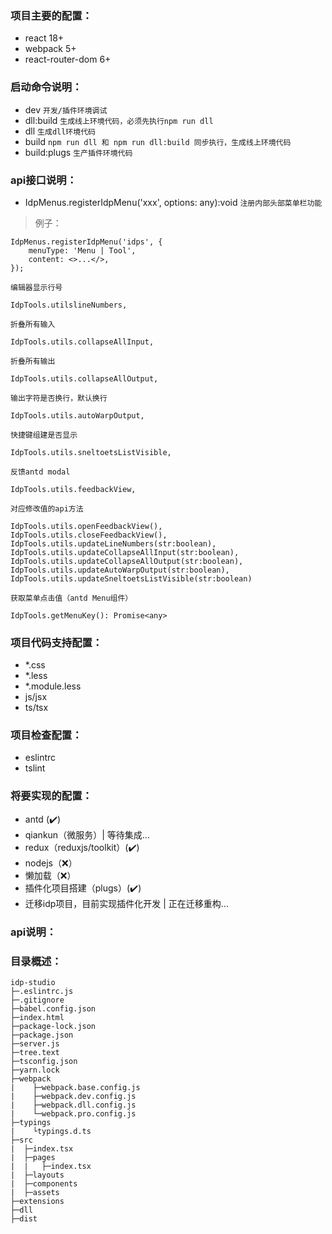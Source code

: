 ### 项目主要的配置：
- react 18+
- webpack 5+
- react-router-dom 6+

### 启动命令说明：
- dev `开发/插件环境调试`
- dll:build `生成线上环境代码，必须先执行npm run dll`
- dll `生成dll环境代码`
- build `npm run dll 和 npm run dll:build 同步执行，生成线上环境代码`
- build:plugs `生产插件环境代码`

### api接口说明：
- IdpMenus.registerIdpMenu('xxx', options: any):void `注册内部头部菜单栏功能`
> 例子：
```
IdpMenus.registerIdpMenu('idps', {
    menuType: 'Menu | Tool',
    content: <>...</>,
});
```
`编辑器显示行号`
```
IdpTools.utilslineNumbers, 
```
`折叠所有输入`
```
IdpTools.utils.collapseAllInput,
```
`折叠所有输出`
```
IdpTools.utils.collapseAllOutput,
```
`输出字符是否换行，默认换行`
```
IdpTools.utils.autoWarpOutput,
```
`快捷键组建是否显示`
```
IdpTools.utils.sneltoetsListVisible,
```
`反馈antd modal`
```
IdpTools.utils.feedbackView,
```
`对应修改值的api方法`
```
IdpTools.utils.openFeedbackView(),
IdpTools.utils.closeFeedbackView(),
IdpTools.utils.updateLineNumbers(str:boolean),
IdpTools.utils.updateCollapseAllInput(str:boolean),
IdpTools.utils.updateCollapseAllOutput(str:boolean),
IdpTools.utils.updateAutoWarpOutput(str:boolean),
IdpTools.utils.updateSneltoetsListVisible(str:boolean)
```
`获取菜单点击值（antd Menu组件）`
```
IdpTools.getMenuKey(): Promise<any>
```

### 项目代码支持配置：
- *.css
- *.less
- *.module.less
- js/jsx
- ts/tsx

### 项目检查配置：
- eslintrc
- tslint

### 将要实现的配置：
- antd (✔️)
- qiankun（微服务）| 等待集成...
- redux（reduxjs/toolkit）(✔️)
- nodejs（❌）
- 懒加载（❌）
- 插件化项目搭建（plugs）(✔️)
- 迁移idp项目，目前实现插件化开发 | 正在迁移重构...


### api说明：


### 目录概述：
```
idp-studio
├─.eslintrc.js 
├─.gitignore
├─babel.config.json
├─index.html
├─package-lock.json
├─package.json
├─server.js
├─tree.text
├─tsconfig.json
├─yarn.lock
├─webpack
|    ├─webpack.base.config.js
|    ├─webpack.dev.config.js
|    ├─webpack.dll.config.js
|    └─webpack.pro.config.js
├─typings
|    └typings.d.ts
├─src
|  ├─index.tsx
|  ├─pages
|  |   ├─index.tsx
|  ├─layouts
|  ├─components
|  ├─assets
├─extensions
├─dll
├─dist

```